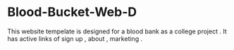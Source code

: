 # Blood-Bucket-Web-D

This website tempelate is designed for a blood bank as a  college project . It has active links of sign up , about , marketing .
